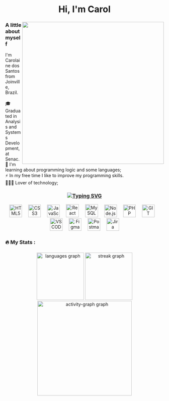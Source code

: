 <h1 align="center">Hi, I'm Carol </h1>

###

<img align="right" src="https://github.com/Anmol-Baranwal/Cool-GIFs-For-GitHub/assets/74038190/f5d2d866-d25c-4873-8d82-425d2c62fc2e" height="450" width="450">

<h3 align="left"> A little about myself</h3>


<p align="left">I'm Carolaine dos Santos from Joinville, Brazil.<br><br> 🎓 Graduated in Analysis and Systems Development, at Senac.<br>🌱 I'm learning about programming logic and some languages;<br>⚡ In my free time I like to improve my programming skills.<br> 👩🏻‍💻 Lover of technology;</p>


### 

<h3 align="center">
    <a href="https://git.io/typing-svg">
    <img src="https://readme-typing-svg.demolab.com?font=500&size=28&pause=0&duration=4000&color=A569BD&center=true&width=700&lines=Languages+and+Tools" alt="Typing SVG" />
    </a>
</h3>


<div align="center">
    <img title="HTML5" src="https://skillicons.dev/icons?i=html" width="40" height="40" alt="HTML5" />
    <img width="12" />
    <img title="CSS" src="https://skillicons.dev/icons?i=css" width="40" height="40" alt="CSS3" />
    <img width="12" />
    <img title="JavaScript" src="https://skillicons.dev/icons?i=js" width="40" height="40" alt="JavaScript" />
    <img width="12" />
    <img title="React" src="https://skillicons.dev/icons?i=react" width="41" height="41" alt="React" />
    <img width="12" />
    <img title="MySQL" src="https://skillicons.dev/icons?i=mysql" width="41" height="41" alt="MySQL" />
    <img width="12" />
    <img title="Node.JS" src="https://skillicons.dev/icons?i=nodejs" width="40" height="40" alt="Node.js" />
    <img width="12" />
    <img title="PHP" src="https://skillicons.dev/icons?i=php" width="40" height="40" alt="PHP" />
    <img width="12" />
    <img title="Git" src="https://skillicons.dev/icons?i=git" width="40" height="40" alt="GIT" />
    <img width="12" />
    <img title="VSCode" src="https://skillicons.dev/icons?i=vscode" width="40" height="40" alt="VSCODE" />
    <img width="12" />
    <img title="Figma" src="https://skillicons.dev/icons?i=figma" width="40" height="40" alt="Figma" />
    <img width="12" />
    <img title="Postman" src="https://skillicons.dev/icons?i=postman" width="40" height="40" alt="Postman" />
    <img width="12" />
    <img title="Jira" src="https://www.vectorlogo.zone/logos/atlassian_jira/atlassian_jira-icon.svg" alt="Jira" width="40" height="40"/>
</div>


<h3 align="left">🔥   My Stats :</h3>

###

<div align="center">
  <img src="https://github-readme-stats.vercel.app/api/top-langs?username=carolainesantos&locale=en&hide_title=false&layout=compact&card_width=320&langs_count=5&theme=solarized-light&hide_border=false&text_color=A28B55&title_color=FF9100&icon_color=A28B55&order=2" height="150" alt="languages graph" />
  <img src="https://streak-stats.demolab.com?user=carolainesantos&locale=en&mode=daily&theme=solarized-light&hide_border=false&border_radius=5&currStreakLabel=A28B55&sideLabels=914F1E&dates=914F1E&ring=FF9100&fire=FF9100&stroke=FF9100&currStreakNum=FF9100&sideNums=FF9100&order=3" height="150" alt="streak graph" />
  <img src="https://github-readme-activity-graph.vercel.app/graph?username=carolainesantos&theme=react-dark&bg_color=000000&color=A569BD&line=A569BD&point=FF9100&hide_border=false" height="300" alt="activity-graph graph" />

  <!-- <img src="https://github-readme-activity-graph.vercel.app/graph?username=carolainesantos&radius=16&theme=nightowl&area=true&order=5&bg_color=green&point=green&hide_border=true&hide_title=true" height="300" alt="activity-graph graph"  /> -->
</div>

###
 
</div>











